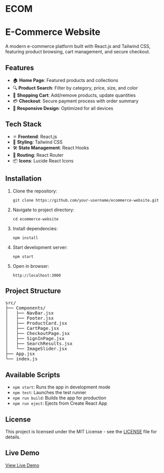# ECOM
 

<h1>E-Commerce Website</h1>

<p>A modern e-commerce platform built with React.js and Tailwind CSS, featuring product browsing, cart management, and secure checkout.</p>

<h2>Features</h2>
<ul>
  <li>🏠 <strong>Home Page</strong>: Featured products and collections</li>
  <li>🔍 <strong>Product Search</strong>: Filter by category, price, size, and color</li>
  <li>🛒 <strong>Shopping Cart</strong>: Add/remove products, update quantities</li>
  <li>💳 <strong>Checkout</strong>: Secure payment process with order summary</li>
  <li>📱 <strong>Responsive Design</strong>: Optimized for all devices</li>
</ul>

<h2>Tech Stack</h2>
<ul>
  <li>⚛️ <strong>Frontend</strong>: React.js</li>
  <li>🎨 <strong>Styling</strong>: Tailwind CSS</li>
  <li>🛠️ <strong>State Management</strong>: React Hooks</li>
  <li>🔄 <strong>Routing</strong>: React Router</li>
  <li>📦 <strong>Icons</strong>: Lucide React Icons</li>
</ul>

<h2>Installation</h2>
<ol>
  <li>Clone the repository:
    <pre><code>git clone https://github.com/your-username/ecommerce-website.git</code></pre>
  </li>
  <li>Navigate to project directory:
    <pre><code>cd ecommerce-website</code></pre>
  </li>
  <li>Install dependencies:
    <pre><code>npm install</code></pre>
  </li>
  <li>Start development server:
    <pre><code>npm start</code></pre>
  </li>
  <li>Open in browser:
    <pre><code>http://localhost:3000</code></pre>
  </li>
</ol>

<h2>Project Structure</h2>
<pre>
src/
├── Components/
│   ├── NavBar.jsx
│   ├── Footer.jsx
│   ├── ProductCard.jsx
│   ├── CartPage.jsx
│   ├── CheckoutPage.jsx
│   ├── SignInPage.jsx
│   ├── SearchResults.jsx
│   └── ImageSlider.jsx
├── App.jsx
└── index.js
</pre>

 

<h2>Available Scripts</h2>
<ul>
  <li><code>npm start</code>: Runs the app in development mode</li>
  <li><code>npm test</code>: Launches the test runner</li>
  <li><code>npm run build</code>: Builds the app for production</li>
  <li><code>npm run eject</code>: Ejects from Create React App</li>
</ul>

 

 

<h2>License</h2>
<p>This project is licensed under the MIT License - see the <a href="LICENSE">LICENSE</a> file for details.</p>

<h2>Live Demo</h2>
<p><a href="https://vintshirt.netlify.app/">View Live Demo</a></p>

</body>
</html>
 
 
 
 
